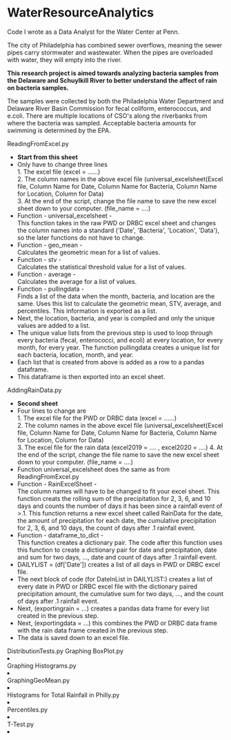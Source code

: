 # WaterResourceAnalytics
Code I wrote as a Data Analyst for the Water Center at Penn.


The city of Philadelphia has combined sewer overflows, meaning the sewer pipes carry stormwater and wastewater.
When the pipes are overloaded with water, they will empty into the river.

<b>This research project is aimed towards analyzing bacteria samples from the Delaware and Schuylkill River to better understand the affect of 
rain on bacteria samples.</b>

The samples were collected by both the Philadelphia Water Department and Delaware River Basin Commission for fecal coliform, enterococcus, and e.coli.
There are multiple locations of CSO's along the riverbanks from where the bacteria was sampled. 
Acceptable bacteria amounts for swimming is determined by the EPA.


ReadingFromExcel.py
<ul>
  <li><b>Start from this sheet</b></li>
  <li>Only have to change three lines</br>
  1. The excel file (excel = ......)</br>
  2. The column names in the above excel file (universal_excelsheet(Excel file, Column Name for Date, Column Name for Bacteria, Column Name for Location, Column for Data)</br>
  3. At the end of the script, change the file name to save the new excel sheet down to your computer. (file_name = ....)</br>
  </li>
  <li>Function -  universal_excelsheet - </br> 
  This function takes in the raw PWD or DRBC excel sheet and changes the column names into a standard ('Date', 'Bacteria', 'Location', 'Data'), so the later functions do not have to change.
  </li>
  <li>Function - geo_mean - </br> 
  Calculates the geometric mean for a list of values.
  </li>
  <li>Function - stv - </br>
  Calculates the statistical threshold value for a list of values.
  </li>
  <li>Function - average - </br>
  Calculates the average for a list of values.
  </li>
  <li>Function - pullingdata - </br>
  Finds a list of the data when the month, bacteria, and location are the same. Uses this list to calculate the geometric mean, STV, average, and percentiles. This information is exported as a list.
  </li>
  <li>Next, the location, bacteria, and year is compiled and only the unique values are added to a list.</li>
  <li>The unique value lists from the previous step is used to loop through every bacteria (fecal, enterococci, and ecoli) at every location, for every month, for every year. The function pullingdata creates a unique list for each bacteria, location, month, and year.</li>
  <li>Each list that is created from above is added as a row to a pandas dataframe.</li>
  <li>This dataframe is then exported into an excel sheet.</li>
</ul>

AddingRainData.py
<ul>
  <li><b>Second sheet</b></li>
  <li>Four lines to change are</br>
  1. The excel file for the PWD or DRBC data (excel = ......)</br>
  2. The column names in the above excel file (universal_excelsheet(Excel file, Column Name for Date, Column Name for Bacteria, Column Name for Location, Column for Data)</br>
  3. The excel file for the rain data (excel2019 = .... , excel2020 = ....)
  4. At the end of the script, change the file name to save the new excel sheet down to your computer. (file_name = ....)</br>
  <li>Function universal_excelsheet does the same as from ReadingFromExcel.py</li>
  <li>Function - RainExcelSheet - </br>
  The column names will have to be changed to fit your excel sheet. This function creats the rolling sum of the precipitation for 2, 3, 6, and 10 days and counts the number of days it has been since a rainfall event of >.1. This function returns a new excel sheet called RainData for the date, the amount of precipitation for each date, the cumulative precipitation for 2, 3, 6, and 10 days, the count of days after .1 rainfall event.
  </li>
  <li>Function - dataframe_to_dict - </br>
  This function creates a dictionary pair. The code after this function uses this function to create a dictionary pair for date and precipitation, date and sum for two days, ..., date and count of days after .1 rainfall event.
  </li>
  <li>DAILYLIST = (df['Date']) creates a list of all days in PWD or DRBC excel file.</li>
  <li>The next block of code (for DateInList in DAILYLIST:) creates a list of every date in PWD or DRBC excel file with the dictionary paired precipitation amount, the cumulative sum for two days, ..., and the count of days after .1 rainfall event.</li>
  <li>Next, (exportingrain = ...) creates a pandas data frame for every list created in the previous step.</li>
  <li>Next, (exportingdata = ...) this combines the PWD or DRBC data frame with the rain data frame created in the previous step.</li>
  <li>The data is saved down to an excel file.</li>
</ul>
DistributionTests.py
Graphing BoxPlot.py
<li>
</li>
Graphing Histograms.py
<li>
</li>
GraphingGeoMean.py
<li>
</li>
Histograms for Total Rainfall in Philly.py
<li>
</li>
Percentiles.py
<li>
</li>
T-Test.py
<li>
</li>

